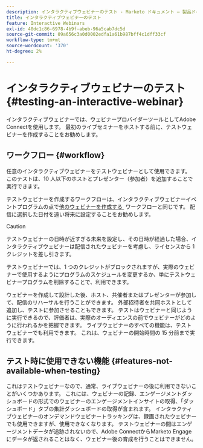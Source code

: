 ```yaml
---
description: インタラクティブウェビナーのテスト - Marketo ドキュメント – 製品ドキュメント
title: インタラクティブウェビナーのテスト
feature: Interactive Webinars
exl-id: 40dc1c86-6978-4b9f-abeb-96a5cab7dc5d
source-git-commit: 09a656c3a0d0002edfa1a61b987bff4c1dff33cf
workflow-type: tm+mt
source-wordcount: '370'
ht-degree: 2%

---
```


# インタラクティブウェビナーのテスト {#testing-an-interactive-webinar}

インタラクティブウェビナーでは、ウェビナープロバイダーツールとしてAdobe Connectを使用します。 最初のライブセミナーをホストする前に、テストウェビナーを作成することをお勧めします。

## ワークフロー {#workflow}

任意のインタラクティブウェビナーをテストウェビナーとして使用できます。 このテストは、10 人以下のホストとプレゼンター（参加者）を追加することで実行できます。

テストウェビナーを作成するワークフローは、インタラクティブウェビナーイベントプログラムの点で [&#x200B; 他のウェビナーを作成する &#x200B;](/help/marketo/product-docs/demand-generation/events/interactive-webinars/create-an-interactive-webinar.md) ワークフローと同じです。 配信に選択した日付を遠い将来に設定することをお勧めします。

>[!CAUTION]
>
>テストウェビナーの日時が近すぎる未来を設定し、その日時が経過した場合、インタラクティブウェビナーは配信されたウェビナーを考慮し、ライセンスから 1 クレジットを差し引きます。

テストウェビナーでは、1 つのクレジットがブロックされますが、実際のウェビナーで使用するようにプログラムのスケジュールを変更するか、単にテストウェビナープログラムを削除することで、利用できます。

ウェビナーを作成して設計した後、ホスト、共催者またはプレゼンターが参加して、配信のリハーサルを行うことができます。 外部招待者を共同ホストとして追加し、テストに参加させることもできます。 テストはウェビナーと同じように実行できるので、評価者は、実際のオーディエンスの前でウェビナーがどのように行われるかを把握できます。 ライブウェビナーのすべての機能は、テストウェビナーでも利用できます。 これは、ウェビナーの開始時間の 15 分前まで実行できます。

## テスト時に使用できない機能 {#features-not-available-when-testing}

これはテストウェビナーなので、通常、ライブウェビナーの後に利用できないことがいくつかあります。 これには、ウェビナーの記録、エンゲージメントダッシュボードの形式でのウェビナーのエンゲージメントインサイトの取得、「ダッシュボード」タブの集計ダッシュボードの取得が含まれます。 インタラクティブウェビナーのオンデマンドウェビナートラッキングは、録画されたウェビナーでも使用できますが、使用できなくなります。 テストウェビナーの間はエンゲージメントデータが追跡されないので、Adobe ConnectからMarketo Engageにデータが返されることはなく、ウェビナー後の育成を行うことはできません。
